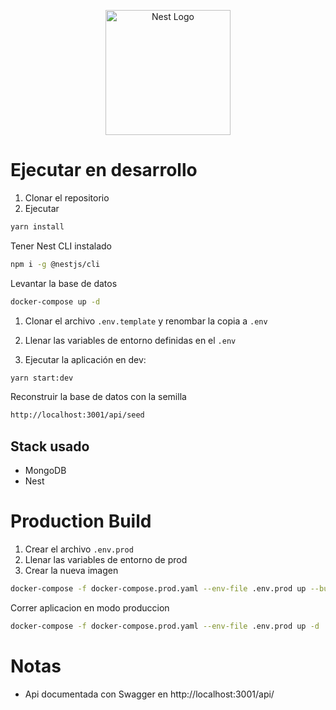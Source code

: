 <p align="center">
  <a href="http://nestjs.com/" target="blank"><img src="https://nestjs.com/img/logo-small.svg" width="200" alt="Nest Logo" /></a>
</p>

# Ejecutar en desarrollo

1. Clonar el repositorio
2. Ejecutar

```bash
yarn install
```

Tener Nest CLI instalado

```bash
npm i -g @nestjs/cli
```

Levantar la base de datos

```bash
docker-compose up -d
```

1. Clonar el archivo ```.env.template``` y renombar la copia a ```.env```

2. Llenar las variables de entorno definidas en el ```.env```

3. Ejecutar la aplicación en dev:

```bash
yarn start:dev
```

Reconstruir la base de datos con la semilla

```bash
http://localhost:3001/api/seed
```

## Stack usado

* MongoDB
* Nest

# Production Build

1. Crear el archivo ```.env.prod```
2. Llenar las variables de entorno de prod
3. Crear la nueva imagen

```bash
docker-compose -f docker-compose.prod.yaml --env-file .env.prod up --build
```

Correr aplicacion en modo produccion

```bash
docker-compose -f docker-compose.prod.yaml --env-file .env.prod up -d
```

# Notas

* Api documentada con Swagger en http://localhost:3001/api/
